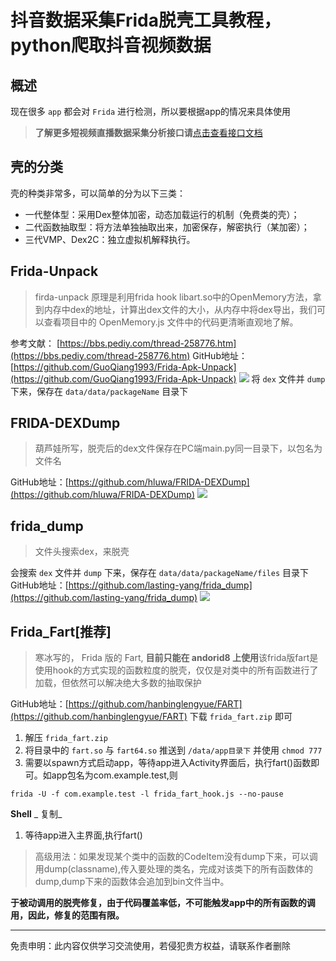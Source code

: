 # 抖音数据采集Frida脱壳工具教程，python爬取抖音视频数据



## 概述
现在很多 `app` 都会对 `Frida` 进行检测，所以要根据app的情况来具体使用

>**了解更多短视频直播数据采集分析接口请**[点击查看接口文档](https://docs.qq.com/doc/DU3RKUFVFdVhQbXlR) 


## 壳的分类
壳的种类非常多，可以简单的分为以下三类：

- 一代整体型：采用Dex整体加密，动态加载运行的机制（免费类的壳）；
- 二代函数抽取型：将方法单独抽取出来，加密保存，解密执行（某加密）；
- 三代VMP、Dex2C：独立虚拟机解释执行。

## Frida-Unpack
> firda-unpack 原理是利用frida hook libart.so中的OpenMemory方法，拿到内存中dex的地址，计算出dex文件的大小，从内存中将dex导出，我们可以查看项目中的 OpenMemory.js 文件中的代码更清晰直观地了解。


 
参考文献： [https://bbs.pediy.com/thread-258776.htm](https://bbs.pediy.com/thread-258776.htm)
GitHub地址：[https://github.com/GuoQiang1993/Frida-Apk-Unpack](https://github.com/GuoQiang1993/Frida-Apk-Unpack)
[![](https://cdn.nlark.com/yuque/0/2021/png/97322/1611487409463-13118cad-1570-4bd8-90d7-5bc03c62eaa3.png#align=left&display=inline&height=547&originHeight=547&originWidth=718&size=0&status=done&style=none&width=718)](https://static.zhangkunzhi.com/typecho/2020/08/20/953524246794930/1597895351.png)
将 `dex` 文件并 `dump` 下来，保存在 `data/data/packageName` 目录下

 

## FRIDA-DEXDump
> 葫芦娃所写，脱壳后的dex文件保存在PC端main.py同一目录下，以包名为文件名


 
GitHub地址：[https://github.com/hluwa/FRIDA-DEXDump](https://github.com/hluwa/FRIDA-DEXDump)
[![](https://cdn.nlark.com/yuque/0/2021/png/97322/1611487409403-a57a3c0b-daea-4e40-8bbb-1eadc1688d7b.png#align=left&display=inline&height=283&originHeight=283&originWidth=939&size=0&status=done&style=none&width=939)](https://static.zhangkunzhi.com/typecho/2020/08/20/954871491878402/1597895486.png)

 

## frida_dump
> 文件头搜索dex，来脱壳


 
会搜索 `dex` 文件并 `dump` 下来，保存在 `data/data/packageName/files` 目录下
GitHub地址：[https://github.com/lasting-yang/frida_dump](https://github.com/lasting-yang/frida_dump)
[![](https://cdn.nlark.com/yuque/0/2021/png/97322/1611487409468-c52384db-3d2b-4606-bcee-c7f53c04f5a8.png#align=left&display=inline&height=411&originHeight=411&originWidth=911&size=0&status=done&style=none&width=911)](https://static.zhangkunzhi.com/typecho/2020/08/20/955723917172999/1597895571.png)

 

## Frida_Fart[推荐]
> 寒冰写的， Frida 版的 Fart, **目前只能在 andorid8 上使用**该frida版fart是使用hook的方式实现的函数粒度的脱壳，仅仅是对类中的所有函数进行了加载，但依然可以解决绝大多数的抽取保护

GitHub地址：[https://github.com/hanbinglengyue/FART](https://github.com/hanbinglengyue/FART) 下载 `frida_fart.zip` 即可

1. 解压 `frida_fart.zip`
1. 将目录中的 `fart.so` 与 `fart64.so` 推送到 `/data/app目录下` 并使用 `chmod 777`
1. 需要以spawn方式启动app，等待app进入Activity界面后，执行fart()函数即可。如app包名为com.example.test,则
```
frida -U -f com.example.test -l frida_fart_hook.js --no-pause
```
**Shell**
_ 复制_

1. 等待app进入主界面,执行fart()
> 高级用法：如果发现某个类中的函数的CodeItem没有dump下来，可以调用dump(classname),传入要处理的类名，完成对该类下的所有函数体的dump,dump下来的函数体会追加到bin文件当中。

**于被动调用的脱壳修复，由于代码覆盖率低，不可能触发app中的所有函数的调用，因此，修复的范围有限。**

___________________ 

免责申明：此内容仅供学习交流使用，若侵犯贵方权益，请联系作者删除 
